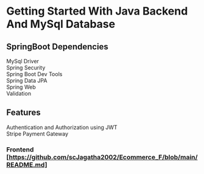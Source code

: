 # Getting Started With Java Backend And MySql Database
## SpringBoot Dependencies
MySql Driver
<br>
Spring Security
<br>
Spring Boot Dev Tools
<br>
Spring Data JPA
<br>
Spring Web
<br>
Validation
## Features
Authentication and Authorization using JWT
<br>
Stripe Payment Gateway
### Frontend [https://github.com/scJagatha2002/Ecommerce_F/blob/main/README.md]
